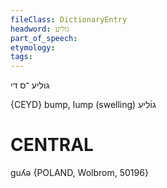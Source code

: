 ```yaml
---
fileClass: DictionaryEntry
headword: גוליע
part_of_speech: 
etymology: 
tags: 
---
```

גוליע
־ס
די

{CEYD}
bump, lump (swelling) גו֜ליע

CENTRAL
========

guʎə {POLAND, Wolbrom, 50196}